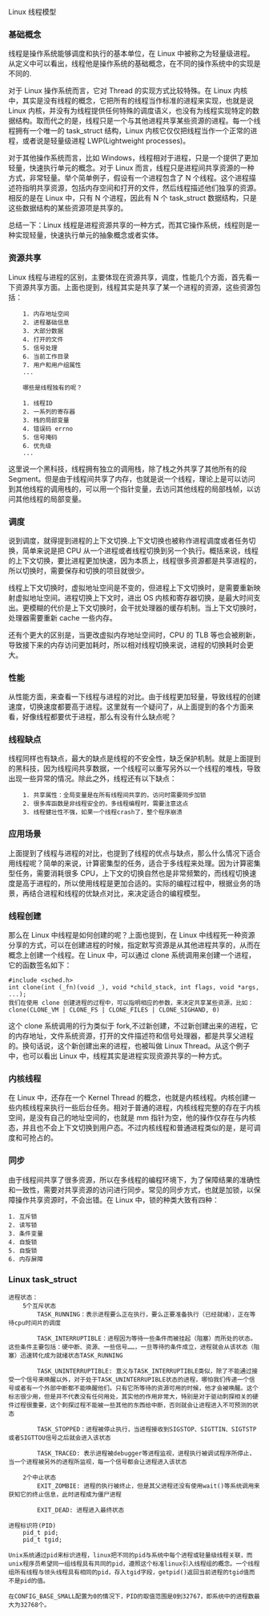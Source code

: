 Linux 线程模型

### 基础概念

线程是操作系统能够调度和执行的基本单位，在 Linux 中被称之为轻量级进程。从定义中可以看出，线程他是操作系统的基础概念，在不同的操作系统中的实现是不同的.

对于 Linux 操作系统而言，它对 Thread 的实现方式比较特殊。在 Linux 内核中，其实是没有线程的概念，它把所有的线程当作标准的进程来实现，也就是说 Linux 内核，并没有为线程提供任何特殊的调度语义，也没有为线程实现特定的数据结构。取而代之的是，线程只是一个与其他进程共享某些资源的进程。每一个线程拥有一个唯一的 task_struct 结构，Linux 内核它仅仅把线程当作一个正常的进程，或者说是轻量级进程 LWP(Lightweight processes)。

对于其他操作系统而言，比如 Windows，线程相对于进程，只是一个提供了更加轻量，快速执行单元的概念。对于 Linux 而言，线程只是进程间共享资源的一种方式，非常轻量。举个简单例子，假设有一个进程包含了 N 个线程。这个进程描述符指明共享资源，包括内存空间和打开的文件，然后线程描述他们独享的资源。相反的是在 Linux 中，只有 N 个进程，因此有 N 个 task_struct 数据结构，只是这些数据结构的某些资源项是共享的。

总结一下：Linux 线程是进程资源共享的一种方式，而其它操作系统，线程则是一种实现轻量，快速执行单元的抽象概念或者实体。

### 资源共享

Linux 线程与进程的区别，主要体现在资源共享，调度，性能几个方面，首先看一下资源共享方面。上面也提到，线程其实是共享了某一个进程的资源，这些资源包括：

        1. 内存地址空间
        2. 进程基础信息
        3. 大部分数据
        4. 打开的文件
        5. 信号处理
        6. 当前工作目录
        7. 用户和用户组属性
        ...

        哪些是线程独有的呢？

        1. 线程ID
        2. 一系列的寄存器
        3. 栈的局部变量
        4. 错误码 errno
        5. 信号掩码
        6. 优先级
        ...

这里说一个黑科技，线程拥有独立的调用栈，除了栈之外共享了其他所有的段 Segment。但是由于线程间共享了内存，也就是说一个线程，理论上是可以访问到其他线程的调用栈的，可以用一个指针变量，去访问其他线程的局部栈帧，以访问其他线程的局部变量。

### 调度

说到调度，就得提到进程的上下文切换.上下文切换也被称作进程调度或者任务切换，简单来说是把 CPU 从一个进程或者线程切换到另一个执行。概括来说，线程的上下文切换，要比进程更加快速，因为本质上，线程很多资源都是共享进程的，所以切换时，需要保存和切换的项目就很少。

线程上下文切换时，虚拟地址空间是不变的，但进程上下文切换时，是需要重新映射虚拟地址空间。进程切换上下文时，进出 OS 内核和寄存器切换，是最大时间支出。更模糊的代价是上下文切换时，会干扰处理器的缓存机制。当上下文切换时，处理器需要重新 cache 一些内存。

还有个更大的区别是，当更改虚拟内存地址空间时，CPU 的 TLB 等也会被刷新，导致接下来的内存访问更加耗时，所以相对线程切换来说，进程的切换耗时会更大。

### 性能

从性能方面，来查看一下线程与进程的对比。由于线程更加轻量，导致线程的创建速度，切换速度都要高于进程。这里就有一个疑问了，从上面提到的各个方面来看，好像线程都要优于进程，那么有没有什么缺点呢？

### 线程缺点

线程同样也有缺点，最大的缺点是线程的不安全性，缺乏保护机制。就是上面提到的黑科技，因为线程间共享数据，一个线程可以重写另外以一个线程的堆栈，导致出现一些异常的情况。除此之外，线程还有以下缺点：

        1. 共享属性：全局变量是在所有线程间共享的，访问时需要同步加锁
        2. 很多库函数是非线程安全的，多线程编程时，需要注意这点
        3. 线程健壮性不强，如果一个线程crash了，整个程序崩溃

### 应用场景

上面提到了线程与进程的对比，也提到了线程的优点与缺点，那么什么情况下适合用线程呢？简单的来说，计算密集型的任务，适合于多线程来处理。因为计算密集型任务，需要消耗很多 CPU，上下文的切换自然也是非常频繁的，而线程切换速度是高于进程的，所以使用线程是更加合适的。实际的编程过程中，根据业务的场景，再结合进程和线程的优缺点对比，来决定适合的编程模型。

### 线程创建

那么在 Linux 中线程是如何创建的呢？上面也提到，在 Linux 中线程死一种资源分享的方式，可以在创建进程的时候，指定默写资源是从其他进程共享的，从而在概念上创建一个线程。在 Linux 中，可以通过 clone 系统调用来创建一个进程，它的函数签名如下：

    #include <sched.h>
    int clone(int (_fn)(void _), void *child_stack, int flags, void *args, ...);
    我们在使用 clone 创建进程的过程中，可以指明相应的参数，来决定共享某些资源，比如：
    clone(CLONE_VM | CLONE_FS | CLONE_FILES | CLONE_SIGHAND, 0)

这个 clone 系统调用的行为类似于 fork,不过新创建，不过新创建出来的进程，它的内存地址，文件系统资源，打开的文件描述符和信号处理器，都是共享父进程的。换句话说，这个新创建出来的进程，也被叫做 Linux Thread。从这个例子中，也可以看出 Linux 中，线程其实是进程实现资源共享的一种方式。

### 内核线程

在 Linux 中，还存在一个 Kernel Thread 的概念，也就是内核线程。内核创建一些内核线程来执行一些后台任务。相对于普通的进程，内核线程完整的存在于内核空间，是没有自己的地址空间的，也就是 mm 指针为空，他的操作仅存在与内核态，并且也不会上下文切换到用户态。不过内核线程和普通进程类似的是，是可调度和可抢占的。

### 同步

由于线程间共享了很多资源，所以在多线程的编程环境下，为了保障结果的准确性和一致性，需要对共享资源的访问进行同步。常见的同步方式，也就是加锁，以保障操作共享资源时，不会出错。在 Linux 中，锁的种类大致有四种：

    1. 互斥锁
    2. 读写锁
    3. 条件变量
    4. 自旋锁
    5. 自旋锁
    6. 内存屏障

### Linux task_struct

    进程状态：
        5个互斥状态
            TASK_RUNNING：表示进程要么正在执行，要么正要准备执行（已经就绪），正在等待cpu时间片的调度

            TASK_INTERRUPTIBLE：进程因为等待一些条件而被挂起（阻塞）而所处的状态。这些条件主要包括：硬中断、资源、一些信号……，一旦等待的条件成立，进程就会从该状态（阻塞）迅速转化成为就绪状态TASK_RUNNING

            TASK_UNINTERRUPTIBLE: 意义与TASK_INTERRUPTIBLE类似，除了不能通过接受一个信号来唤醒以外，对于处于TASK_UNINTERRUPIBLE状态的进程，哪怕我们传递一个信号或者有一个外部中断都不能唤醒他们。只有它所等待的资源可用的时候，他才会被唤醒。这个标志很少用，但是并不代表没有任何用处，其实他的作用非常大，特别是对于驱动刺探相关的硬件过程很重要，这个刺探过程不能被一些其他的东西给中断，否则就会让进程进入不可预测的状态

            TASK_STOPPED：进程被停止执行，当进程接收到SIGSTOP、SIGTTIN、SIGTSTP或者SIGTTOU信号之后就会进入该状态

            TASK_TRACED: 表示进程被debugger等进程监视，进程执行被调试程序所停止，当一个进程被另外的进程所监视，每一个信号都会让进程进入该状态

        2个中止状态
            EXIT_ZOMBIE: 进程的执行被终止，但是其父进程还没有使用wait()等系统调用来获知它的终止信息，此时进程成为僵尸进程

            EXIT_DEAD: 进程进入最终状态

    进程标识符(PID)
        pid_t pid;
        pid_t tgid;

    Unix系统通过pid来标识进程，linux把不同的pid与系统中每个进程或轻量级线程关联，而unix程序员希望同一组线程具有共同的pid，遵照这个标准linux引入线程组的概念。一个线程组所有线程与领头线程具有相同的pid，存入tgid字段，getpid()返回当前进程的tgid值而不是pid的值。

    在CONFIG_BASE_SMALL配置为0的情况下，PID的取值范围是0到32767，即系统中的进程数最大为32768个。
